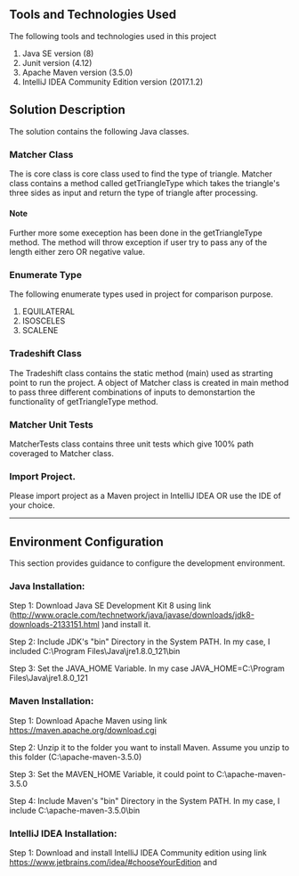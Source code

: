 ## Tools and Technologies Used
The following tools and technologies used in this project
1. Java SE version (8)
3. Junit version (4.12)
5. Apache Maven version (3.5.0)
6. IntelliJ IDEA Community Edition version (2017.1.2)

## Solution Description

The solution contains the following Java classes.

### Matcher Class 
The is core class is core class used to find the type of triangle. Matcher class contains a method called getTriangleType which takes the triangle's three sides as input and return the type of triangle after processing. 
#### Note
Further more some exeception has been done in the getTriangleType method. The method will throw exception if user try to pass any of the length either zero OR negative value.

### Enumerate Type
The following enumerate types used in project for comparison purpose.
1. EQUILATERAL
2. ISOSCELES
3. SCALENE

### Tradeshift Class 
The Tradeshift class contains the static method (main) used as strarting point to run the project. A object of Matcher class is created in main method to pass three different combinations of inputs to demonstartion the functionality of  getTriangleType method.

### Matcher Unit Tests 

MatcherTests class contains three unit tests which give 100% path coveraged to Matcher class.

### Import Project.

Please import project as a Maven project in IntelliJ IDEA OR use the IDE of your choice.

_________________________________________________________

## Environment Configuration
This section provides guidance to configure the development environment.

### Java Installation:

Step 1: Download Java SE Development Kit 8 using link (http://www.oracle.com/technetwork/java/javase/downloads/jdk8-downloads-2133151.html )and install it.

Step 2: Include JDK's "bin" Directory in the System PATH. In my case, I included C:\Program Files\Java\jre1.8.0_121\bin

Step 3: Set the JAVA_HOME Variable. In my case  JAVA_HOME=C:\Program Files\Java\jre1.8.0_121

### Maven Installation:

Step 1: Download Apache Maven using link https://maven.apache.org/download.cgi

Step 2: Unzip it to the folder you want to install Maven. Assume you unzip to this folder (C:\apache-maven-3.5.0)

Step 3: Set the MAVEN_HOME Variable, it could point to C:\apache-maven-3.5.0

Step 4: Include Maven's "bin" Directory in the System PATH. In my case, I include C:\apache-maven-3.5.0\bin

### IntelliJ IDEA Installation:

Step 1: Download and install IntelliJ IDEA Community edition using link https://www.jetbrains.com/idea/#chooseYourEdition and 
